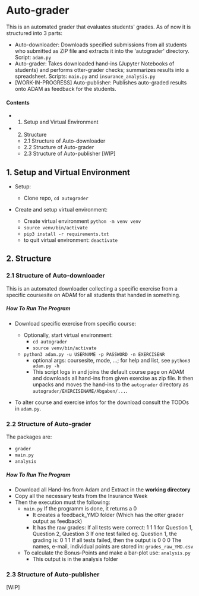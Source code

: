 # Auto-grader

This is an automated grader that evaluates students' grades. As of now it is structured into 3 parts:

- Auto-downloader: Downloads specified submissions from all students who submitted as ZIP file and extracts it into the 'autograder' directory. Script: `adam.py`
- Auto-grader: Takes downloaded hand-ins (Jupyter Notebooks of students) and performs otter-grader checks; summarizes results into a spreadsheet. Scripts: `main.py` and `insurance_analysis.py`
- [WORK-IN-PROGRESS] Auto-publisher: Publishes auto-graded results onto ADAM as feedback for the students.

#### Contents
- 1. Setup and Virtual Environment
- 2. Structure
  - 2.1 Structure of Auto-downloader
  - 2.2 Structure of Auto-grader
  - 2.3 Structure of Auto-publisher [WIP]

## 1. Setup and Virtual Environment
- Setup:
  - Clone repo, `cd autograder`

- Create and setup virtual environment:
  - Create virtual environment `python -m venv venv`
  - `source venv/bin/activate`
  - `pip3 install -r requirements.txt`
  - to quit virtual environment: `deactivate`

## 2. Structure
### 2.1 Structure of Auto-downloader
This is an automated downloader collecting a specific exercise from a specific coursesite on ADAM for all students that handed in something.

##### How To Run The Program

- Download specific exercise from specific course:
  - Optionally, start virtual environment:
    - `cd autograder`
    - `source venv/bin/activate`
  - `python3 adam.py -u USERNAME -p PASSWORD -n EXERCISENR`
    - optional args: coursesite, mode, ...; for help and list, see `python3 adam.py -h`
    - This script logs in and joins the default course page on ADAM and downloads all hand-ins from given exercise as zip file. It then unpacks and moves the hand-ins to the `autograder` directory as `autograder/EXERCISENAME/Abgaben/...`.

- To alter course and exercise infos for the download consult the TODOs in `adam.py`.

### 2.2 Structure of Auto-grader

The packages are:

- ``grader``
- `main.py`
- `analysis`

##### How To Run The Program

- Download all Hand-Ins from Adam and Extract in the **working directory**
- Copy all the necessary tests from the Insurance Week
- Then the execution must the following:
  - `main.py` If the programm is done, it returns a 0
    - It creates a feedback_YMD folder (Which has the otter grader output as feedback)
    - It has the raw grades:
      If all tests were correct: 1 1 1 for Question 1, Question 2, Question 3
      If one test failed eg. Question 1, the grading is: 0 1 1
      If all tests failed, then the output is 0 0 0 
      The names, e-mail, individual points are stored in: `grades_raw_YMD.csv`
  - To calculate the Bonus-Points and make a bar-plot use: `analysis.py`
    - This output is in the analysis folder

### 2.3 Structure of Auto-publisher

[WIP]